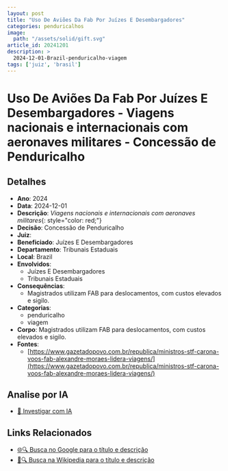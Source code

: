 ```yaml
---
layout: post
title: "Uso De Aviões Da Fab Por Juízes E Desembargadores"
categories: penduricalhos 
image:
  path: "/assets/solid/gift.svg"
article_id: 20241201
description: >
  2024-12-01-Brazil-penduricalho-viagem
tags: ['juiz', 'brasil']
---
```


# Uso De Aviões Da Fab Por Juízes E Desembargadores - Viagens nacionais e internacionais com aeronaves militares - Concessão de Penduricalho

## Detalhes
- **Ano**: 2024
- **Data**: 2024-12-01
- **Descrição**: <i class="fas fa-plane"></i> *Viagens nacionais e internacionais com aeronaves militares*{: style="color: red;"}
- **Decisão**: Concessão de Penduricalho
- **Juiz**: 
- **Beneficiado**: Juízes E Desembargadores
- **Departamento**: Tribunais Estaduais
- **Local**: Brazil
- **Envolvidos**:
  - Juízes E Desembargadores
  - Tribunais Estaduais
- **Consequências**:
  - Magistrados utilizam FAB para deslocamentos, com custos elevados e sigilo.
- **Categorias**:
  - penduricalho
  - viagem
- **Corpo**: Magistrados utilizam FAB para deslocamentos, com custos elevados e sigilo.
- **Fontes**:
  - [https://www.gazetadopovo.com.br/republica/ministros-stf-carona-voos-fab-alexandre-moraes-lidera-viagens/](https://www.gazetadopovo.com.br/republica/ministros-stf-carona-voos-fab-alexandre-moraes-lidera-viagens/)

## Analise por IA
- [🤖 Investigar com IA](https://www.perplexity.ai/search?q=%22penduricalhos%20judiciais%20Brasil%22%20Uso%20De%20Avi%C3%B5es%20Da%20Fab%20Por%20Ju%C3%ADzes%20E%20Desembargadores%20Viagens%20nacionais%20e%20internacionais%20com%20aeronaves%20militares%20Brazil%202024-12-01%20%20Ju%C3%ADzes%20E%20Desembargadores)

## Links Relacionados
- [🌐🔍 Busca no Google para o título e descrição](https://www.google.com/search?q=%22penduricalhos%20judiciais%20Brasil%22%20Uso%20De%20Avi%C3%B5es%20Da%20Fab%20Por%20Ju%C3%ADzes%20E%20Desembargadores%20Viagens%20nacionais%20e%20internacionais%20com%20aeronaves%20militares%20Brazil%202024-12-01%20%20Ju%C3%ADzes%20E%20Desembargadores)
- [📖🔍 Busca na Wikipedia para o título e descrição](https://pt.wikipedia.org/w/index.php?search=%22penduricalhos%20judiciais%20Brasil%22%20Uso%20De%20Avi%C3%B5es%20Da%20Fab%20Por%20Ju%C3%ADzes%20E%20Desembargadores%20Viagens%20nacionais%20e%20internacionais%20com%20aeronaves%20militares%20Brazil%202024-12-01%20%20Ju%C3%ADzes%20E%20Desembargadores)

